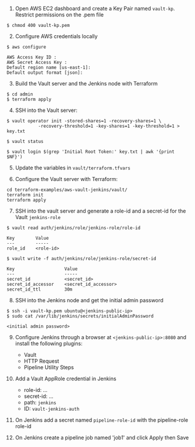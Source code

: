 1. Open AWS EC2 dashboard and create a Key Pair named `vault-kp`. Restrict permissions on the .pem file
```shell
$ chmod 400 vault-kp.pem
```

2. Configure AWS credentials locally
```shell
$ aws configure

AWS Access Key ID :
AWS Secret Access Key : 
Default region name [us-east-1]: 
Default output format [json]:
```

3. Build the Vault server and the Jenkins node with Terraform
```shell
$ cd admin
$ terraform apply
```

4. SSH into the Vault server:
```shell
$ vault operator init -stored-shares=1 -recovery-shares=1 \
            -recovery-threshold=1 -key-shares=1 -key-threshold=1 > key.txt

$ vault status

$ vault login $(grep 'Initial Root Token:' key.txt | awk '{print $NF}')
```

5. Update the variables in `vault/terraform.tfvars`

6. Configure the Vault server with Terraform:
```shell
cd terraform-examples/aws-vault-jenkins/vault/
terraform init
terraform apply
```

7. SSH into the vault server and generate a role-id and a secret-id for the Vault `jenkins-role`
```shell
$ vault read auth/jenkins/role/jenkins-role/role-id

Key        Value
---        -----
role_id    <role-id>

$ vault write -f auth/jenkins/role/jenkins-role/secret-id

Key                   Value
---                   -----
secret_id             <secret_id>
secret_id_accessor    <secret_id_accessor>
secret_id_ttl         30m
```

8. SSH into the Jenkins node and get the initial admin password
```shell
$ ssh -i vault-kp.pem ubuntu@<jenkins-public-ip>
$ sudo cat /var/lib/jenkins/secrets/initialAdminPassword

<initial admin password>
```

9. Configure Jenkins through a browser at `<jenkins-public-ip>:8080` and install the following plugins:
    - Vault
    - HTTP Request
    - Pipeline Utility Steps

10. Add a Vault AppRole credential in Jenkins
    - role-id: ...
    - secret-id: ...
    - path: `jenkins`
    - ID: `vault-jenkins-auth`

11. On Jenkins add a secret named `pipeline-role-id` with the pipeline-role role-id

12. On Jenkins create a pipeline job named 'job1' and click Apply then Save